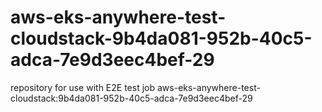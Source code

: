 # aws-eks-anywhere-test-cloudstack-9b4da081-952b-40c5-adca-7e9d3eec4bef-29
repository for use with E2E test job aws-eks-anywhere-test-cloudstack:9b4da081-952b-40c5-adca-7e9d3eec4bef-29
